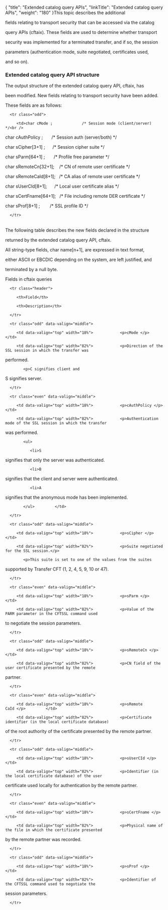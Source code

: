 {
    "title": "Extended  catalog query APIs",
    "linkTitle": "Extended catalog query APIs",
    "weight": "180"
}This topic describes the additional
fields relating to transport security that can be accessed via the catalog
query APIs (cftaix). These fields are used to determine whether transport
security was implemented for a terminated transfer, and if so, the session
parameters (authentication mode, suite negotiated, certificates used,
and so on).

### <span id="Extended_catalog_query_API_structure"></span>Extended catalog query API structure

The output structure of the extended catalog query API, cftaix, has
been modified. New fields relating to transport security have been added.
These fields are as follows:

<table data-cellspacing="0">
   <tbody>
      <tr class="odd">
         <td>char cMode ;             /* Session mode (client/server) */<br />
char cAuthPolicy ;       /* Session auth (server/both) */<br />
char sCipher[3+1] ;      /* Session cipher suite */<br />
char sParm[64+1] ;       /* Profile free parameter */<br />
char sRemoteCn[32+1];    /* CN of remote user certificate */<br />
char sRemoteCaId[8+1];   /* CA alias of remote user certificate */<br />
char sUserCId[8+1];      /* Local user certificate alias */<br />
char sCertFname[64+1];   /* File including remote DER certificate */<br />
char sProf[8+1] ;        /* SSL profile ID */         </td>
      </tr>
   </tbody>
</table>

The following table describes the new fields declared in the structure
returned by the extended catalog query API, cftaix.

All string-type fields, char name\[n+1\], are expressed in text format,
either ASCII or EBCDIC depending on the system, are left justified, and
terminated by a null byte.

Fields in cftaix queries

<table data-cellspacing="0">
   <thead>
      <tr class="header">
         <th>Field</th>
         <th>Description</th>
      </tr>
   </thead>
   <tbody>
      <tr class="odd" data-valign="middle">
         <td data-valign="top" width="18%">            <p>cMode </p>         </td>
         <td data-valign="top" width="82%">            <p>Direction of the SSL session in which the transfer was
performed.</p>
            <p>C signifies client and
S signifies server. </p>         </td>
      </tr>
      <tr class="even" data-valign="middle">
         <td data-valign="top" width="18%">            <p>cAuthPolicy </p>         </td>
         <td data-valign="top" width="82%">            <p>Authentication mode of the SSL session in which the transfer
was performed.</p>
            <ul>
               <li>S
signifies that only the server was authenticated.               </li>
               <li>B
signifies that the client and server were authenticated.               </li>
               <li>A
signifies that the anonymous mode has been implemented.                </li>
            </ul>         </td>
      </tr>
      <tr class="odd" data-valign="middle">
         <td data-valign="top" width="18%">            <p>sCipher </p>         </td>
         <td data-valign="top" width="82%">            <p>Suite negotiated for the SSL session.</p>
            <p>This suite is set to one of the values from the suites
supported by Transfer CFT (1, 2, 4, 5, 9, 10 or 47). </p>         </td>
      </tr>
      <tr class="even" data-valign="middle">
         <td data-valign="top" width="18%">            <p>sParm </p>         </td>
         <td data-valign="top" width="82%">            <p>Value of the PARM parameter in the CFTSSL command used
to negotiate the session parameters. </p>         </td>
      </tr>
      <tr class="odd" data-valign="middle">
         <td data-valign="top" width="18%">            <p>sRemoteCn </p>         </td>
         <td data-valign="top" width="82%">            <p>CN field of the user certificate presented by the remote
partner. </p>         </td>
      </tr>
      <tr class="even" data-valign="middle">
         <td data-valign="top" width="18%">            <p>sRemote CaId </p>         </td>
         <td data-valign="top" width="82%">            <p>Certificate identifier (in the local certificate database)
of the root authority of the certificate presented by the remote partner. </p>         </td>
      </tr>
      <tr class="odd" data-valign="middle">
         <td data-valign="top" width="18%">            <p>sUserCId </p>         </td>
         <td data-valign="top" width="82%">            <p>Identifier (in the local certificate database) of the user
certificate used locally for authentication by the remote partner. </p>         </td>
      </tr>
      <tr class="even" data-valign="middle">
         <td data-valign="top" width="18%">            <p>sCertFname </p>         </td>
         <td data-valign="top" width="82%">            <p>Physical name of the file in which the certificate presented
by the remote partner was recorded. </p>         </td>
      </tr>
      <tr class="odd" data-valign="middle">
         <td data-valign="top" width="18%">            <p>sProf </p>         </td>
         <td data-valign="top" width="82%">            <p>Identifier of the CFTSSL command used to negotiate the
session parameters. </p>         </td>
      </tr>
   </tbody>
</table>
